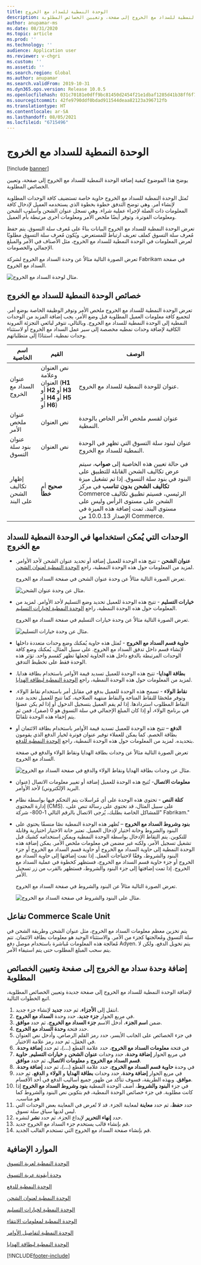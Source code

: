 ```yaml
---
title: الوحدة النمطية للسداد مع الخروج
description: يوضح هذا الموضوع كيفية إضافة الوحدة النمطية للسداد مع الخروج إلى صفحة، وتعيين الخصائص المطلوبة.
author: anupamar-ms
ms.date: 08/31/2020
ms.topic: article
ms.prod: ''
ms.technology: ''
audience: Application user
ms.reviewer: v-chgri
ms.custom: ''
ms.assetid: ''
ms.search.region: Global
ms.author: anupamar
ms.search.validFrom: 2019-10-31
ms.dyn365.ops.version: Release 10.0.5
ms.openlocfilehash: 031c70181e0dff9bc81450d2454f21e1dbaf1285d41b38ff6f7df6045923c27c
ms.sourcegitcommit: 42fe9790ddf0bdad911544deaa82123a396712fb
ms.translationtype: HT
ms.contentlocale: ar-SA
ms.lasthandoff: 08/05/2021
ms.locfileid: "6715496"
---
```

# <a name="checkout-module"></a>الوحدة النمطية للسداد مع الخروج

[!include [banner](includes/banner.md)]

يوضح هذا الموضوع كيفية إضافة الوحدة النمطية للسداد مع الخروج إلى صفحة، وتعيين الخصائص المطلوبة.

تُمثل الوحدة النمطية للسداد مع الخروج حاوية خاصة تستضيف كافة الوحدات المطلوبة لإنشاء أمر. وهي توضح التدفق خطوة بخطوة الذي يستخدمه العميل لإدخال كافة المعلومات ذات الصلة لإجراء عملية شراء. وهي تسجل عنوان الشحن وأسلوب الشحن ومعلومات الفوترة. وتوفر أيضًا ملخص الأمر ومعلومات أخرى مرتبطة بأم العميل.

تعرض الوحدة النمطية للسداد مع الخروج البيانات بناءً على مُعرف سلة التسوق. يتم حفظ مُعرف سلة التسوق كملف تعريف ارتباط للمستعرض. ويُكون مُعرف سلة التسوق مطلوبًا لعرض المعلومات في الوحدة النمطية للسداد مع الخروج، مثل الأصناف في الأمر والمبلغ الإجمالي والخصومات. 

تعرض الصورة التالية مثالاُ عن وحدة السداد مع الخروج لشركة Fabrikam في صفحة السداد مع الخروج.

![مثال لوحدة السداد مع الخروج‬.](./media/Checkout.PNG)

## <a name="checkout-module-properties"></a>خصائص الوحدة النمطية للسداد مع الخروج

تعرض الوحدة النمطية للسداد مع الخروج ملخص الأمر وتوفر الوظيفة الخاصة بوضع أمر. لتجميع كافة معلومات العميل المطلوبة قبل وضع الأمر، يجب إضافة المزيد من الوحدات النمطية إلى الوحدة النمطية للسداد مع الخروج. وبالتالي، تتوفر لبائعي التجزئة المرونة الكافية لإضافة وحدات نمطيه مخصصة إلى سير عمل السداد مع الخروج أو لاستثناء وحدات نمطية، استنادًا إلى متطلباتهم.

| اسم الخاصية | القيم | الوصف |
|----------------|--------|-------------|
| عنوان ‏‫السداد مع الخروج‬ | نص العنوان وعلامة العنوان (**H1** أو **H2** أو **H3** أو **H4** أو **H5**  أو **H6**) | عنوان للوحدة النمطية للسداد مع الخروج. |
| عنوان ملخص الأمر | نص العنوان | عنوان لقسم ملخص الأمر الخاص بالوحدة النمطية. |
| عنوان بنود سلة التسوق | نص العنوان | عنوان لبنود سلة التسوق التي تظهر في الوحدة النمطية للسداد مع الخروج. |
| إظهار تكاليف الشحن على البند | **صحيح** أم **خطأ** | في حالة تعيين هذه الخاصية إلى **صواب**، سيتم عرض تكاليف الشحن القابلة للتطبيق على البنود في بنود سلة التسوق. إذا تم تشغيل ميزة **تكاليف الشحن بدون تناسب** في مركز Commerce الرئيسي، فسيتم تطبيق تكاليف الشحن على مستوى الرأس وليس على مستوى البند. تمت إضافة هذه الميزة في الإصدار 10.0.13 من Commerce. |

## <a name="modules-that-can-be-used-in-the-checkout-module"></a>الوحدات التي يُمكن استخدامها في الوحدة النمطية للسداد مع الخروج

- **عنوان الشحن** - تتيح هذه الوحدة للعميل إضافة أو تحديد عنوان الشحن لأحد الأوامر. لمزيد من المعلومات حول هذه الوحدة النمطية، راجع [الوحدة النمطية لعنوان الشحن‬](ship-address-module.md).

    تعرض الصورة التالية مثالاُ عن وحدة عنوان الشحن في صفحة السداد مع الخروج.

    ![مثال عن وحدة عنوان الشحن.](./media/ecommerce-shippingaddress.PNG)

- **خيارات التسليم** - تتيح هذه الوحدة للعميل تحديد وضع التسليم لأحد الأوامر. لمزيد من المعلومات حول هذه الوحدة النمطية، راجع [الوحدة النمطية لخيارات التسليم‬](delivery-options-module.md).

    تعرض الصورة التالية مثالاُ عن وحدة خيارات التسليم في صفحة السداد مع الخروج.
 
    ![مثال عن وحدة خيارات التسليم.](./media/ecommerce-deliveryoptions.PNG)

- **حاوية قسم السداد مع الخروج** - تُمثل هذه حاوية يُمكنك وضع وحدات متعددة داخلها لإنشاء قسم داخل تدفق السداد مع الخروج. على سبيل المثال، يُمكنك وضع كافة الوحدات المرتبطة بالدفع داخل هذه الحاوية لجعلها تظهر كقسم واحد. تؤثر هذه الوحدة فقط على تخطيط التدفق.

- **بطاقة الهدايا**- تتيح هذه الوحدة للعميل تسديد قيمة الأوامر باستخدام بطاقة هدايا. لمزيد من المعلومات حول هذه الوحدة النمطية، راجع [الوحدة النمطية لبطاقة الهدايا‬](add-giftcard.md).

- **نقاط الولاء** - تسمح هذه الوحدة للعميل بدفع في مقابل أمر باستخدام نقاط الولاء. وتوفر ملخصًا للنقاط المتاحة والنقاط منتهية الصلاحية، كما تتيح للعميل تحديد عدد النقاط المطلوب استردادها. إذا لم يقم العميل بتسجيل الدخول أو إذا لم يكن عضوًا في برنامج الولاء، أو إذا كان المبلغ  الإجمالي في سلة التسوق هو 0 (صفر)، فمن ثم يتم إخفاء هذه الوحدة تلقائيًا.

- **الدفع** – تتيح هذه الوحدة للعميل تسديد قيمة الأوامر باستخدام بطاقة الائتمان أو بطاقة الخصم. كما يمكن للعملاء توفير عنوان فوترة لخيار الدفع الذي يقومون بتحديده. لمزيد من المعلومات حول هذه الوحدة النمطية، راجع [الوحدة النمطية للدفع‬](payment-module.md).

    تعرض الصورة التالية مثالاً عن وحدات بطاقة الهدايا ونقاط الولاء والدفع في صفحة السداد مع الخروج.

    ![مثال عن وحدات بطاقة الهدايا ونقاط الولاء والدفع في صفحة السداد مع الخروج.](./media/ecommerce-payments.PNG)

- **معلومات الاتصال**- تُتيح هذه الوحدة للعميل إضافة أو تغيير معلومات الاتصال (عنوان البريد الإلكتروني) لأحد الأوامر.

- **كتلة النص** - تحتوي هذه الوحدة على أي مُراسلات يتم التحكم فيها بواسطة نظام إدارة المحتوى (CMS). على سبيل المثال، قد تحتوي على رسالة تنص على، "للمشاكل الخاصة بطلبك، يُرجى الاتصال بالرقم التالي 1-800- شركة Fabrikam." 

- **بنود وشروط السداد مع الخروج** – تُظهر هذه الوحدة النمطية نصًا منسقًا يحتوي على البنود والشروط وخانة اختيار لإدخال العميل. تعتبر خانة الاختيار اختيارية وقابلة للتكوين. يتم التقاط الإدخال بواسطة الوحدة النمطية ويمكن استخدامه كشيك قبل تشغيل تسجيل الأمر، ولكنه غير مضمن في معلومات ملخص الأمر. يمكن إضافة هذه الوحدة النمطية إلى حاوية السداد مع الخروج أو حاوية قسم السداد مع الخروج أو جزء البنود والشروط، وفقًا لاحتياجات العمل. إذا تمت إضافتها إلى حاوية السداد مع الخروج أو جزء حاوية قسم السداد مع الخروج، فستظهر كخطوة في عملية السداد مع الخروج. إذا تمت إضافتها إلى جزء البنود والشروط، فستظهر بالقرب من زر تسجيل الأمر.

    تعرض الصورة التالية مثالاً عن البنود والشروط في صفحة السداد مع الخروج.

    ![مثال على البنود والشروط في صفحة السداد مع الخروج.](./media/ecommerce-checkout-terms.PNG)

## <a name="commerce-scale-unit-interaction"></a>تفاعل Commerce Scale Unit

يتم تخزين معظم معلومات السداد مع الخروج، مثل عنوان الشحن وطريقة الشحن في سلة التسوق ومُعالجتها كجزء من الأمر. والاستثناء الوحيد هو معلومات بطاقة الائتمان. تتم مُعالجة هذه المعلومات مُباشرة باستخدام موصل دفع Adyen. يتم تخويل الدفع، ولكن لا يتم سحب المبلغ المطلوب حتى يتم استيفاء الأمر.

## <a name="add-a-checkout-module-to-a-page-and-set-the-required-properties"></a>إضافة وحدة سداد مع الخروج إلى صفحة وتعيين الخصائص المطلوبة

لإضافة الوحدة النمطية للسداد مع الخروج إلى صفحة جديدة وتعيين الخصائص المطلوبة، اتبع الخطوات التالية.

1. انتقل إلى **الأجزاء**، ثم حدد **جديد** لإنشاء جزء جديد.
1. في مربع الحوار **جزء جديد**، حدد وحدة **السداد مع الخروج‬**.
1. ضمن **اسم الجزء**، أدخل الاسم **جزء السداد مع الخروج**، ثم حدد **موافق**.
1. حدد فتحة **وحدة السداد مع الخروج**.
1. في جزء الخصائص على الجانب الأيسر، حدد رمز القلم الرصاص، وأدخل نص العنوان في الحقل، ثم حدد رمز علامة الاختيار.
1. في فتحة **معلومات السداد مع الخروج**، حدد علامة القطع (**...**)، ثم حدد **إضافة وحدة‬‏‫**.
1. في مربع الحوار **إضافة وحدة**، حدد وحدات **عنوان الشحن** و **خيارات التسليم**, **حاوية قسم السداد مع الخروج** و **معلومات الاتصال**، ثم حدد **موافق**.
1. في وحدة **حاوية قسم السداد مع الخروج**، حدد علامة القطع (**...**)، ثم حدد **إضافة وحدة‬‏‫**.
1. في مربع الحوار **إضافة وحدة**، حدد وحدات **بطاقة الهدايا** و **الولاء** و **الدفع**، ثم حدد **موافق**. وبهذه الطريقة، فسوف تتأكد من ظهور جميع أساليب الدفع في أحد الأقسام.
1. في جزء **البنود والشروط**، أضف الوحدة النمطية **بنود وشروط السداد مع الخروج‬‏‫** إذا كانت مطلوبة. في جزء خصائص الوحدة النمطية، قم بتكوين نص البنود والشروط كما هو مناسب.
1. حدد **حفظ**، ثم حدد **معاينة** لمعاينة الجزء. قد لا تُعرض في المعاينة بعض الوحدات التي ليس لديها سياق سلة تسوق.
1. حدد **إنهاء التحرير** لإيداع الجزء، ثم حدد **نشر** لنشره.
1. قم بإنشاء قالب يستخدم جزء السداد مع الخروج جديد.
1. قم بإنشاء صفحة السداد مع الخروج التي تستخدم القالب الجديد.

## <a name="additional-resources"></a>الموارد الإضافية

[الوحدة النمطية لعربة التسوق](add-cart-module.md)

[وحدة أيقونة عربة التسوق](cart-icon-module.md)

[الوحدة النمطية للدفع](payment-module.md)

[الوحدة النمطية لعنوان الشحن](ship-address-module.md)

[الوحدة النمطية لخيارات التسليم](delivery-options-module.md)

[الوحدة النمطية لمعلومات الانتقاء](pickup-info-module.md)

[الوحدة النمطية لتفاصيل الأوامر](order-confirmation-module.md)

[الوحدة النمطية لبطاقة الهدايا](add-giftcard.md)


[!INCLUDE[footer-include](../includes/footer-banner.md)]